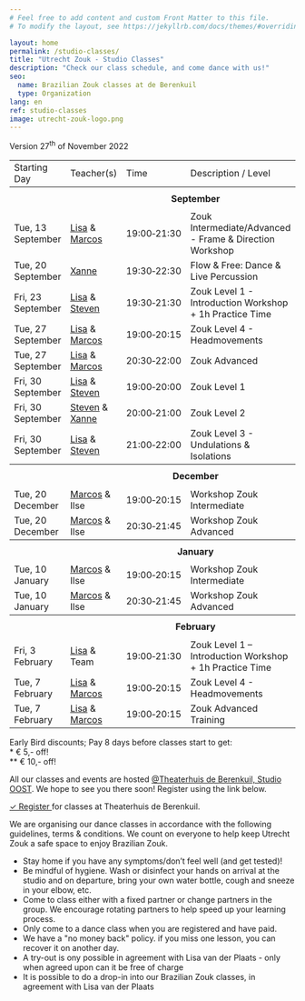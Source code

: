```yaml
---
# Feel free to add content and custom Front Matter to this file.
# To modify the layout, see https://jekyllrb.com/docs/themes/#overriding-theme-defaults

layout: home
permalink: /studio-classes/
title: "Utrecht Zouk - Studio Classes"
description: "Check our class schedule, and come dance with us!"
seo:
  name: Brazilian Zouk classes at de Berenkuil
  type: Organization
lang: en
ref: studio-classes
image: utrecht-zouk-logo.png
---
```


Version 27<sup>th</sup> of November 2022

<table id="schedule">
<tbody>

<tr>
  <td>Starting Day</td>
  <td>Teacher(s)</td>
  <td>Time</td>
  <td>Description / Level</td>
  <td>Course</td>
  <td style="width:60px">Price</td>
</tr>

<tr style="height: 40px;">
  <th colspan="9">September</th>
</tr>

<tr>
  <td>Tue, 13 September</td>
  <td>
    <a href="/about#lisa">Lisa</a>
    &
    <a href="/about#marcos">Marcos</a>
  </td>
  <td>19:00&#8209;21:30</td>
  <td>Zouk Intermediate/Advanced - Frame & Direction Workshop</td>
  <td>1x2.5h</td>
  <td>&ast; € 30,-</td>
</tr>

<tr>
  <td>Tue, 20 September</td>
  <td>
    <a href="/about#xanne">Xanne</a>
  </td>
  <td>19:30&#8209;22:30</td>
  <td>Flow & Free: Dance & Live Percussion</td>
  <td>1x3h</td>
  <td>&ast; € 30,-</td>
</tr>

<tr>
  <td>Fri, 23 September</td>
  <td>
    <a href="/about#lisa">Lisa</a>
    &
    <a href="/about#steven">Steven</a>
  </td>
  <td>19:30&#8209;21:30</td>
  <td>Zouk Level 1 - Introduction Workshop + 1h Practice Time</td>
  <td>1x2h</td>
  <td>&ast; € 24,-</td>
</tr>

<tr>
  <td>Tue, 27 September</td>
  <td>
    <a href="/about#lisa">Lisa</a>
    &
    <a href="/about#marcos">Marcos</a>
  </td>
  <td>19:00&#8209;20:15</td>
  <td>Zouk Level 4 - Headmovements</td>
  <td>10x1.25h</td>
  <td>&ast;&ast; € 150,-</td>
</tr>

<tr>
  <td>Tue, 27 September</td>
  <td>
    <a href="/about#lisa">Lisa</a>
    &
    <a href="/about#marcos">Marcos</a>
  </td>
  <td>20:30&#8209;22:00</td>
  <td>Zouk Advanced</td>
  <td>10x1.5h</td>
  <td>&ast;&ast; € 165,-</td>
</tr>

<tr>
  <td>Fri, 30 September</td>
  <td>
    <a href="/about#lisa">Lisa</a>
    &
    <a href="/about#steven">Steven</a>
  </td>
  <td>19:00&#8209;20:00</td>
  <td>Zouk Level 1</td>
  <td>10x1h</td>
  <td>&ast;&ast; € 135,-</td>
</tr>

<tr>
  <td>Fri, 30 September</td>
  <td>
    <a href="/about#steven">Steven</a>
    &
    <a href="/about#xanne">Xanne</a>
  </td>
  <td>20:00&#8209;21:00</td>
  <td>Zouk Level 2</td>
  <td>10x1h</td>
  <td>&ast;&ast; € 135,-</td>
</tr>

<tr>
  <td>Fri, 30 September</td>
  <td>
    <a href="/about#lisa">Lisa</a>
    &
    <a href="/about#steven">Steven</a>
  </td>
  <td>21:00&#8209;22:00</td>
  <td>Zouk Level 3 - Undulations & Isolations</td>
  <td>10x1h</td>
  <td>&ast;&ast; € 135,-</td>
</tr>

<tr style="height: 40px;">
  <th colspan="9">December</th>
</tr>

<tr>
  <td>Tue, 20 December</td>
  <td>
    <a href="/about#marcos">Marcos</a>
    &
    Ilse
  </td>
  <td>19:00&#8209;20:15</td>
  <td>Workshop Zouk Intermediate</td>
  <td>1x1.25h</td>
  <td>€ 17,50</td>
</tr>

<tr>
  <td>Tue, 20 December</td>
  <td>
    <a href="/about#marcos">Marcos</a>
    &
    Ilse
  </td>
  <td>20:30&#8209;21:45</td>
  <td>Workshop Zouk Advanced</td>
  <td>1x1.25h</td>
  <td>€ 17,50</td>
</tr>

<tr style="height: 40px;">
  <th colspan="9">January</th>
</tr>

<tr>
  <td>Tue, 10 January</td>
  <td>
    <a href="/about#marcos">Marcos</a>
    &
    Ilse
  </td>
  <td>19:00&#8209;20:15</td>
  <td>Workshop Zouk Intermediate</td>
  <td>1x1.25h</td>
  <td>€ 17,50</td>
</tr>

<tr>
  <td>Tue, 10 January</td>
  <td>
    <a href="/about#marcos">Marcos</a>
    &
    Ilse
  </td>
  <td>20:30&#8209;21:45</td>
  <td>Workshop Zouk Advanced</td>
  <td>1x1.25h</td>
  <td>€ 17,50</td>
</tr>

<tr style="height: 40px;">
  <th colspan="9">February</th>
</tr>

<tr>
  <td>Fri, 3 February</td>
  <td>
    <a href="/about#lisa">Lisa</a>
    &
    Team
  </td>
  <td>19:00&#8209;21:30</td>
  <td>Zouk Level 1 – Introduction Workshop + 1h Practice Time</td>
  <td>1x2h</td>
  <td>&ast; € 25,-</td>
</tr>

<tr>
  <td>Tue, 7 February</td>
  <td>
    <a href="/about#lisa">Lisa</a>
    &
    <a href="/about#marcos">Marcos</a>
  </td>
  <td>19:00&#8209;20:15</td>
  <td>Zouk Level 4 - Headmovements</td>
  <td>10x1.25h</td>
  <td>&ast;&ast; € 160,-</td>
</tr>

<tr>
  <td>Tue, 7 February</td>
  <td>
    <a href="/about#lisa">Lisa</a>
    &
    <a href="/about#marcos">Marcos</a>
  </td>
  <td>19:00&#8209;20:15</td>
  <td>Zouk Advanced Training</td>
  <td>10x1.5h</td>
  <td>&ast;&ast; € 180,-</td>
</tr>

</tbody>
</table>

Early Bird discounts; Pay 8 days before classes start to get:
<br/>
\* € 5,- off!
<br/>
\*\* € 10,- off!

All our classes and events are hosted
<a href='https://goo.gl/maps/86Nr5hmZY3mu5sVP6'>@Theaterhuis de Berenkuil, Studio OOST</a>.
We hope to see you there soon! Register using the link below.

<a
  class="button"
  target="_blank"
  href="https://www.ledenbeheer.be/public/459278">
  ✓ Register
</a>
for classes at Theaterhuis de Berenkuil.

We are organising our dance classes in accordance with the following guidelines,
terms & conditions.
We count on everyone to help keep Utrecht Zouk a safe space to enjoy Brazilian Zouk.

* Stay home if you have any symptoms/don’t feel well (and get tested)!
* Be mindful of hygiene. Wash or disinfect your hands on arrival at the studio and on departure, bring your own water bottle, cough and sneeze in your elbow, etc.
* Come to class either with a fixed partner or change partners in the group. We encourage rotating partners to help speed up your learning process.
* Only come to a dance class when you are registered and have paid.
* We have a "no money back" policy. if you miss one lesson, you can recover it on another day.
* A try-out is ony possible in agreement with Lisa van der Plaats - only when agreed upon can it be free of charge
* It is possible to do a drop-in into our Brazilian Zouk classes, in agreement with Lisa van der Plaats
